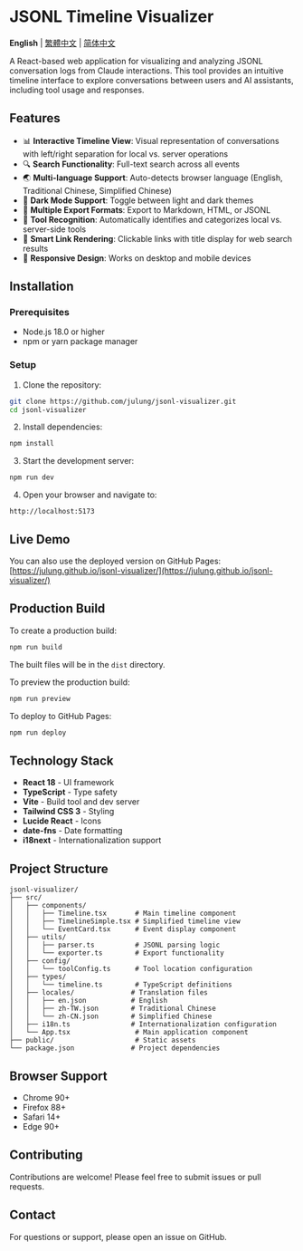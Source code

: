 # JSONL Timeline Visualizer

**English** | [繁體中文](./README.zh-TW.md) | [简体中文](./README.zh-CN.md)

A React-based web application for visualizing and analyzing JSONL conversation logs from Claude interactions. This tool provides an intuitive timeline interface to explore conversations between users and AI assistants, including tool usage and responses.

## Features

- 📊 **Interactive Timeline View**: Visual representation of conversations with left/right separation for local vs. server operations
- 🔍 **Search Functionality**: Full-text search across all events
- 🌏 **Multi-language Support**: Auto-detects browser language (English, Traditional Chinese, Simplified Chinese)
- 🎨 **Dark Mode Support**: Toggle between light and dark themes
- 📁 **Multiple Export Formats**: Export to Markdown, HTML, or JSONL
- 🔧 **Tool Recognition**: Automatically identifies and categorizes local vs. server-side tools
- 🔗 **Smart Link Rendering**: Clickable links with title display for web search results
- 📱 **Responsive Design**: Works on desktop and mobile devices

## Installation

### Prerequisites

- Node.js 18.0 or higher
- npm or yarn package manager

### Setup

1. Clone the repository:
```bash
git clone https://github.com/julung/jsonl-visualizer.git
cd jsonl-visualizer
```

2. Install dependencies:
```bash
npm install
```

3. Start the development server:
```bash
npm run dev
```

4. Open your browser and navigate to:
```
http://localhost:5173
```

## Live Demo

You can also use the deployed version on GitHub Pages:
[https://julung.github.io/jsonl-visualizer/](https://julung.github.io/jsonl-visualizer/)

## Production Build

To create a production build:

```bash
npm run build
```

The built files will be in the `dist` directory.

To preview the production build:
```bash
npm run preview
```

To deploy to GitHub Pages:
```bash
npm run deploy
```

## Technology Stack

- **React 18** - UI framework
- **TypeScript** - Type safety
- **Vite** - Build tool and dev server
- **Tailwind CSS 3** - Styling
- **Lucide React** - Icons
- **date-fns** - Date formatting
- **i18next** - Internationalization support

## Project Structure

```
jsonl-visualizer/
├── src/
│   ├── components/
│   │   ├── Timeline.tsx       # Main timeline component
│   │   ├── TimelineSimple.tsx # Simplified timeline view
│   │   └── EventCard.tsx      # Event display component
│   ├── utils/
│   │   ├── parser.ts          # JSONL parsing logic
│   │   └── exporter.ts        # Export functionality
│   ├── config/
│   │   └── toolConfig.ts      # Tool location configuration
│   ├── types/
│   │   └── timeline.ts        # TypeScript definitions
│   ├── locales/              # Translation files
│   │   ├── en.json           # English
│   │   ├── zh-TW.json        # Traditional Chinese
│   │   └── zh-CN.json        # Simplified Chinese
│   ├── i18n.ts               # Internationalization configuration
│   └── App.tsx                # Main application component
├── public/                    # Static assets
└── package.json              # Project dependencies
```

## Browser Support

- Chrome 90+
- Firefox 88+
- Safari 14+
- Edge 90+

## Contributing

Contributions are welcome! Please feel free to submit issues or pull requests.

## Contact

For questions or support, please open an issue on GitHub.